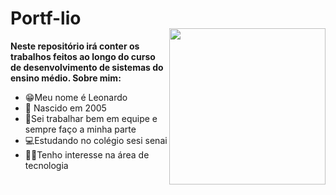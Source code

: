 # Portf-lio

<img align="right" width="250px" style="margin-top:-20px" src="https://i.pinimg.com/564x/3e/21/c5/3e21c56557d39d3e2fdddb800f9e93cd.jpg">

**Neste repositório irá conter os trabalhos feitos ao longo do curso de desenvolvimento de sistemas do ensino médio. Sobre mim:**
* 😁Meu nome é Leonardo
* 🍼 Nascido em 2005
* 🚜Sei trabalhar bem em equipe e sempre faço a minha parte
* 💻Estudando no colégio sesi senai
* 👨‍💻Tenho interesse na área de tecnologia

